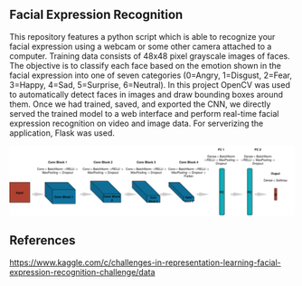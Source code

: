 ## Facial Expression Recognition

This repository features a python script which is able to recognize your facial expression using a webcam or some other camera attached to a computer.
Training data consists of 48x48 pixel grayscale images of faces. The objective is to classify each face based on the emotion shown in the facial expression into one of seven categories (0=Angry, 1=Disgust, 2=Fear, 3=Happy, 4=Sad, 5=Surprise, 6=Neutral). In this project OpenCV was used to automatically detect faces in images and draw bounding boxes around them. Once we had trained, saved, and exported the CNN, we directly served the trained model to a web interface and perform real-time facial expression recognition on video and image data. For serverizing the application, Flask was used.

![Alt text](./model.png)


## References

https://www.kaggle.com/c/challenges-in-representation-learning-facial-expression-recognition-challenge/data
